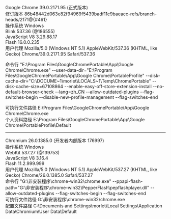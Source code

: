 Google Chrome	39.0.2171.95 (正式版本)  
修订版本	86b48442d063e82f94969f5439badf11c9baeacc-refs/branch-heads/2171@{#461}  
操作系统	Windows  
Blink	537.36 (@186555)  
JavaScript	V8 3.29.88.17  
Flash	16.0.0.235  
用户代理	Mozilla/5.0 (Windows NT 5.1) AppleWebKit/537.36 (KHTML, like Gecko) Chrome/39.0.2171.95 Safari/537.36  

命令行	"E:\Program Files\GoogleChromePortable\App\Google Chrome\Chrome.exe" --user-data-dir="E:\Program Files\GoogleChromePortable\App\Google Chrome\PortableProfile" --disk-cache-dir="C:\DOCUME~1\morlet\LOCALS~1\Temp\ChromePortable" --disk-cache-size=67108864 --enable-easy-off-store-extension-install --no-default-browser-check --lang=zh_CN --allow-outdated-plugins --flag-switches-begin --disable-new-profile-management --flag-switches-end

可执行文件路径	E:\Program Files\GoogleChromePortable\App\Google Chrome\Chrome.exe  
个人资料路径	E:\Program Files\GoogleChromePortable\App\Google Chrome\PortableProfile\Default

---


Chromium	26.0.1385.0 (开发者内部版本 176997)  
操作系统	Windows  
WebKit	537.27 (@139753)  
JavaScript	V8 3.16.4  
Flash	11.2.999.999  
用户代理	Mozilla/5.0 (Windows NT 5.1) AppleWebKit/537.27 (KHTML, like Gecko) Chrome/26.0.1385.0 Safari/537.27  
命令行	"G:\非安装程序\chrome-win32\chrome.exe" --ppapi-flash-path="G:\非安装程序\chrome-win32\PepperFlash\pepflashplayer.dll" --allow-outdated-plugins --flag-switches-begin --flag-switches-end  
可执行文件路径	G:\非安装程序\chrome-win32\chrome.exe  
配置文件路径	C:\Documents and Settings\morlet\Local Settings\Application Data\Chromium\User Data\Default  
